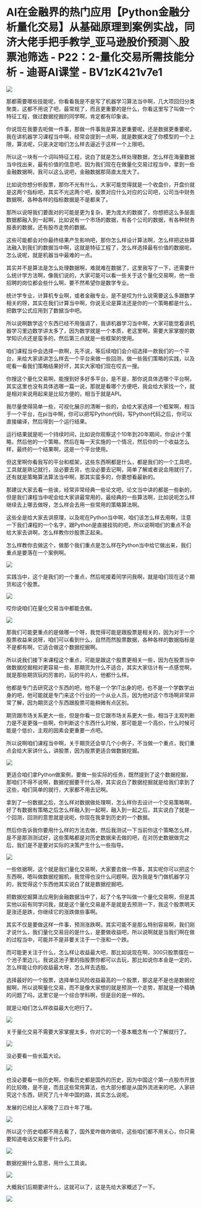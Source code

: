 # AI在金融界的热门应用【Python金融分析量化交易】从基础原理到案例实战，同济大佬手把手教学_亚马逊股价预测＼股票池筛选 - P22：2-量化交易所需技能分析 - 迪哥AI课堂 - BV1zK421v7e1

![](img/7fcf9693a4be50e2965389136b39cebd_0.png)

那都需要哪些技能呢，你看看我是不是写了机器学习算法当中啊，几大项回归分类聚类，这都不用说了吧，最常规了，而且更重要的是什么，你看这里写了叫做一个特征工程，做过数据挖掘的同学啊，肯定都有印象诶。

你说现在我要去呃做一件事，那做一件事我是算法更重要呢，还是数据更重要呢，我在讲机器学习课程当中啊，经常会提到一点啊，就是数据决定了你模型的一个上限，算法呢，只是决定咱们怎么样去逼近于这样一个上限吧。

所以这一块有一个词叫特征工程，说白了就是怎么样处理数据，怎么样在海量数据当中找出来，最有价值的信息吧，因为我们现在在做量化交易过程当中，拿到一些金融数据啊，我可以这么说吧，金融数据那简直太庞大了。

比如说你想分析股票，那你不光有什么，大家可能觉得就是一个收盘价，开盘价就是这两个指标吧，其实不光这两个吧，股票对应什么对应的公司吧，公司当中财务数据啊，各种各样的指标数据是不是都来了。

那所以说呀我们要面对的可能是更为复杂，更为庞大的数据了，你想把这么多层面数据都融入到一起啊，比如说有一个市场的数据，有各个公司的数据，有各种财务报表的数据，还有股市走势的数据。

这些可能都会对你最终结果产生影响吧，那你怎么样设计算法啊，怎么样把这些算法融入到我们的数据当中啊，这就是特征工程了，怎么样选择最有价值的数据呃，怎么说呢，就是机器当中最难的一点。

其实并不是算法是怎么处理数据啊，难就难在数据了，这里我写了一下，还需要什么统计学方法啊，像我们说的，大家可能可以看一些关于这个量化交易啊，他一些招聘的岗位都会些什么啊，要不然希望你是数学专业。

统计学专业，计算机专业啊，或者金融专业，是不是哎为什么说需要这么多跟数学相关的呀，其实在我们计算当中啊，你说无论是算法还是你的一个策略都是什么，把数学公式应用到了数据当中吧。

所以说啊数学这个东西已经不用强调了，我讲机器学习当中啊，大家可能觉着讲机器学习里边数学讲太多了，因为数学就是一个本质，老这里啊，需要大家掌握的数学知识点还是蛮多的，然后第三点就是一些框架的使用。

咱们课程当中会选择一款啊，先不说，等后续咱们会介绍选择一款我们的一个平台，来给大家讲讲怎么样去一个平台来做一些回测，做一些我们策略的实践，以及呢看一看我们策略结果好坏，其实大家咱们现在哎去一搜。

你搜这个量化交易啊，能搜到好多好多平台，是不是，那你说具体选哪个平台啊，其实这里也没有具体选哪一篇一说，那就是看哪个方便吧，我会给大家找一个，就是相对来说用起来是比较方便的，相当于就是API。

我尽量使得简单一些，可视化展示的清晰一些的，会给大家选择一个框架啊，相当于一个平台，在pi当中啊，你可以把写Python代码，写Python代码之后，你可以直接编译，然后得到一个运行结果。

运行结果就是呃一个持续时间，比如说你观察这个10年到20年期间，你设计个策略，然后他的一个策略，然后在每一天实施的一个情况，然后你的一个收益怎么样，最终的一个结果啊，这是一个平台使用。

但这里啊你看我写的平台和框架，这些东西啊都是什么，都是我们的一个工具吧，工具就是熟记就行，没必要去背，也没必要去记啊，简单了解或者说会用就行了，还有就是策略算法算法当中啊，那其实蛮多的，你要想看最新的。

那建议大家去看一些诶，经常非常经典一些论文吧，论文当中讲的都是一些新的，但是我们课程当中呢会给大家讲最常用的，最经典的一些算法啊，比如说呃怎么样继续去上哪去做呀，怎么样会去用一些常用的策略算法啊。

这些全是给大家去讲原理，以及呢在Python当中啊，咱们该怎么样去用啊，注意一下我们课程的一个名字，跟Python是直接挂钩的吧，所以说啊咱们的重点不会给大家去讲啊，怎么样教你炒股票正起来。

怎么样教你去做这个，做那个我们重点是怎么样在Python当中给它做出来，我们重点是要落在一个案例啊。

![](img/7fcf9693a4be50e2965389136b39cebd_2.png)

实践当中，这个是我们的一个重点，然后呢接着同学问我啊，就是咱们现在这个期货和这个股票。

![](img/7fcf9693a4be50e2965389136b39cebd_4.png)

哎你说咱们在量化交易当中都能去做。

![](img/7fcf9693a4be50e2965389136b39cebd_6.png)

那我们可能更重点的是做哪一个呀，我觉得可能是跟股票是相关的，因为对于一个股票收益来说呀，咱们可以看到什么，自然而然股票数据，各种各样的数据指标是不是都有啊，它适合做这个数据挖掘啊。

所以说我们接下来课程这个重点，可能是跟这个股票更相关一些，因为在股票当中做数据挖掘相对更容易一些，那期货为什么不适合，其实大家估计有一点感觉啊，就是那些期货玩的厉害的，玩的牛的人，他都什么样。

他都是专门去研究这个东西的吧，他不是一个学IT出身的吧，也不是一个学数学出身的吧，他可能就是专门来这个行业的一个从业人员，因为他对这个市场啊非常非常了解，因为期货这个东西跟股票可能稍微有点区别。

期货跟市场关系更大一些，但是你看一旦它跟市场关系更大一些，相当于主观判断力是不是更强一些啊，你判断这个东西什么时候，那可能是一个高价，什么时候可能是个低价，主观的因素会更重要一点吧。

所以说啊咱们课程当中啊，关于期货还会举几个小例子，不当做一个重点，我们重点会给大家讲什么，讲股票，因为股票更适合做数据挖掘。



![](img/7fcf9693a4be50e2965389136b39cebd_8.png)

更适合咱们拿Python做案例，要做一些实际的任务，既然提到了这个数据挖掘，那咱们不得不说啊，数据挖掘要干什么呀，其实说白了数据挖掘就是给我们拿到了这些，咱们简单的就行，大家都不用去记啊。

拿到了一份数据之后，怎么样对数据做处理啊，怎么样你去设计一个交易策略啊，好了有数据有策略之后怎么样融入到一起啊，融入到一起之后，其实说白了就是一个回测，回测的意思就是说呃，你现在我拿到历史的一个数据。

然后你告诉我你要用什么样的方法去做，然后我测试一下当前你这个策略怎么样，是不是那测测试好，这些策略都是对历史数据来去做的吧，在对历史数据做完之后，我们是不是要对实际的决策产生什么一些指导。



![](img/7fcf9693a4be50e2965389136b39cebd_10.png)

一些依据啊，这个就是我们量化交易啊，大家要去做一件事，其实呢你可以把这个东西啊，嗯叫做数据挖掘机，我觉得也没什么问题啊，因为我是专门做机器学习的，我觉得这个东西他其实说白了就是数据挖掘吧。

把数据挖掘算法应用到金融数据当中了，起了个名字叫做一个量化交易啊，但是其实他以前有同学问我，就是这个量化交易是不是就是去预测一下，我这个股票明天是涨还是跌，你继续它的涨跌做些事啊。

其实不仅是要做这样一件事，预测涨跌啊，其实可能不是那么特别容易啊，我们刚才说什么，我们量化交易目的是什么，是要做收益吧，所以说啊就是当我们啊在做的过程当中，可能并不是非要关注于一个涨和一个跌。

而可能更关注于什么，怎么样让收益最大吧，那比如说现在啊，300只股票摆在一个池子里边儿，我说这池子里的指股票你都可以去玩，那比如说你本金是一定的，怎么样能让你的收益最大呀，怎么样去选股。

选择最好的一个股票，选择单位风险收益最高的一个股票，那这是不是也是数据挖掘啊，所以说啊量化交易，而不是像大家想的就是预测一个走势，那就是一个精确的问题了吗，这里它是一个综合学科啊，但是目的是一样的。

就是让咱们怎么样收益最大化吧行了。

![](img/7fcf9693a4be50e2965389136b39cebd_12.png)

关于量化交易不需要大家掌握太多，你对它的一个基本概念有一个了解就行了。

![](img/7fcf9693a4be50e2965389136b39cebd_14.png)

没必要看一些长篇大论。

![](img/7fcf9693a4be50e2965389136b39cebd_16.png)

也没必要看一些历史啊，你看历史都是国外的历史，因为中国这个第一点股市开放的比较晚，是不是，而且这些常用算法，也大部分都是从国外流进来的吧，人家研究这个东西，研究了几十年中国的路，其实怎么说呢。

发展的已经比人家晚了三四十年了哦。

![](img/7fcf9693a4be50e2965389136b39cebd_18.png)

所以这个历史咱都不用去看了，国外爱咋做咋做呗，这些咱们都不用关心，你只需要知道电话交易要干什么的。

![](img/7fcf9693a4be50e2965389136b39cebd_20.png)

数据挖掘什么意思，用什么工具诶。

![](img/7fcf9693a4be50e2965389136b39cebd_22.png)

大概我们后期要讲什么，这就可以了，这是先给大家概述了一下。

![](img/7fcf9693a4be50e2965389136b39cebd_24.png)